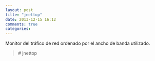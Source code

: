 ```yaml
---
layout: post
title: "jnettop"
date: 2013-12-15 16:12
comments: true
categories: 
---
```

Monitor del tráfico de red ordenado por el ancho de banda utilizado.

>\# jnettop


